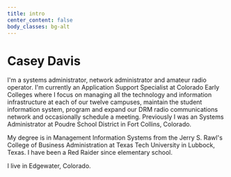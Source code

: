 ```yaml
---
title: intro
center_content: false
body_classes: bg-alt
---
```


# Casey Davis

I'm a systems administrator, network administrator and amateur radio operator. I'm currently an Application Support Specialist at Colorado Early Colleges where I focus on managing all the technology and information infrastructure at each of our twelve campuses, maintain the student information system, program and expand our DRM radio communications network and occasionally schedule a meeting. Previously I was an Systems Administrator at Poudre School District in Fort Collins, Colorado.

My degree is in Management Information Systems from the Jerry S. Rawl's College of Business Administration at Texas Tech University in Lubbock, Texas. I have been a Red Raider since elementary school.

I live in Edgewater, Colorado.